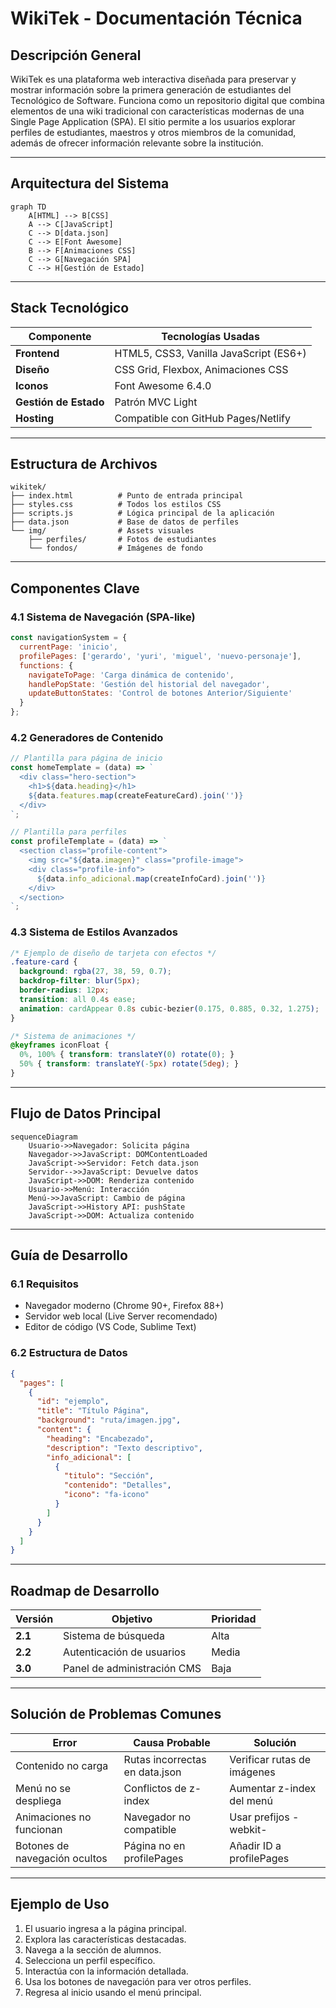 # WikiTek - Documentación Técnica

## Descripción General
WikiTek es una plataforma web interactiva diseñada para preservar y mostrar información sobre la primera generación de estudiantes del Tecnológico de Software. Funciona como un repositorio digital que combina elementos de una wiki tradicional con características modernas de una Single Page Application (SPA). El sitio permite a los usuarios explorar perfiles de estudiantes, maestros y otros miembros de la comunidad, además de ofrecer información relevante sobre la institución.

---

## Arquitectura del Sistema
```mermaid
graph TD
    A[HTML] --> B[CSS]
    A --> C[JavaScript]
    C --> D[data.json]
    C --> E[Font Awesome]
    B --> F[Animaciones CSS]
    C --> G[Navegación SPA]
    C --> H[Gestión de Estado]
```

---

## Stack Tecnológico
| Componente            | Tecnologías Usadas                           |
|-----------------------|---------------------------------------------|
| **Frontend**         | HTML5, CSS3, Vanilla JavaScript (ES6+)      |
| **Diseño**           | CSS Grid, Flexbox, Animaciones CSS          |
| **Iconos**           | Font Awesome 6.4.0                          |
| **Gestión de Estado**| Patrón MVC Light                           |
| **Hosting**          | Compatible con GitHub Pages/Netlify         |

---

## Estructura de Archivos
```
wikitek/
├── index.html          # Punto de entrada principal
├── styles.css          # Todos los estilos CSS
├── scripts.js          # Lógica principal de la aplicación
├── data.json           # Base de datos de perfiles
└── img/                # Assets visuales
    ├── perfiles/       # Fotos de estudiantes
    └── fondos/         # Imágenes de fondo
```

---

## Componentes Clave

### 4.1 Sistema de Navegación (SPA-like)
```javascript
const navigationSystem = {
  currentPage: 'inicio',
  profilePages: ['gerardo', 'yuri', 'miguel', 'nuevo-personaje'],
  functions: {
    navigateToPage: 'Carga dinámica de contenido',
    handlePopState: 'Gestión del historial del navegador',
    updateButtonStates: 'Control de botones Anterior/Siguiente'
  }
};
```

### 4.2 Generadores de Contenido
```javascript
// Plantilla para página de inicio
const homeTemplate = (data) => `
  <div class="hero-section">
    <h1>${data.heading}</h1>
    ${data.features.map(createFeatureCard).join('')}
  </div>
`;

// Plantilla para perfiles
const profileTemplate = (data) => `
  <section class="profile-content">
    <img src="${data.imagen}" class="profile-image">
    <div class="profile-info">
      ${data.info_adicional.map(createInfoCard).join('')}
    </div>
  </section>
`;
```

### 4.3 Sistema de Estilos Avanzados
```css
/* Ejemplo de diseño de tarjeta con efectos */
.feature-card {
  background: rgba(27, 38, 59, 0.7);
  backdrop-filter: blur(5px);
  border-radius: 12px;
  transition: all 0.4s ease;
  animation: cardAppear 0.8s cubic-bezier(0.175, 0.885, 0.32, 1.275);
}

/* Sistema de animaciones */
@keyframes iconFloat {
  0%, 100% { transform: translateY(0) rotate(0); }
  50% { transform: translateY(-5px) rotate(5deg); }
}
```

---

## Flujo de Datos Principal
```mermaid
sequenceDiagram
    Usuario->>Navegador: Solicita página
    Navegador->>JavaScript: DOMContentLoaded
    JavaScript->>Servidor: Fetch data.json
    Servidor-->>JavaScript: Devuelve datos
    JavaScript->>DOM: Renderiza contenido
    Usuario->>Menú: Interacción
    Menú->>JavaScript: Cambio de página
    JavaScript->>History API: pushState
    JavaScript->>DOM: Actualiza contenido
```

---

## Guía de Desarrollo
### 6.1 Requisitos
- Navegador moderno (Chrome 90+, Firefox 88+)
- Servidor web local (Live Server recomendado)
- Editor de código (VS Code, Sublime Text)

### 6.2 Estructura de Datos
```json
{
  "pages": [
    {
      "id": "ejemplo",
      "title": "Título Página",
      "background": "ruta/imagen.jpg",
      "content": {
        "heading": "Encabezado",
        "description": "Texto descriptivo",
        "info_adicional": [
          {
            "titulo": "Sección",
            "contenido": "Detalles",
            "icono": "fa-icono"
          }
        ]
      }
    }
  ]
}
```

---

## Roadmap de Desarrollo
| Versión | Objetivo                     | Prioridad |
|---------|------------------------------|----------|
| **2.1** | Sistema de búsqueda          | Alta     |
| **2.2** | Autenticación de usuarios   | Media    |
| **3.0** | Panel de administración CMS | Baja     |

---

## Solución de Problemas Comunes
| Error                     | Causa Probable                     | Solución                       |
|---------------------------|-----------------------------------|---------------------------------|
| Contenido no carga        | Rutas incorrectas en data.json   | Verificar rutas de imágenes    |
| Menú no se despliega     | Conflictos de z-index            | Aumentar z-index del menú      |
| Animaciones no funcionan  | Navegador no compatible          | Usar prefijos -webkit-         |
| Botones de navegación ocultos | Página no en profilePages    | Añadir ID a profilePages       |

---

## Ejemplo de Uso
1. El usuario ingresa a la página principal.
2. Explora las características destacadas.
3. Navega a la sección de alumnos.
4. Selecciona un perfil específico.
5. Interactúa con la información detallada.
6. Usa los botones de navegación para ver otros perfiles.
7. Regresa al inicio usando el menú principal.

